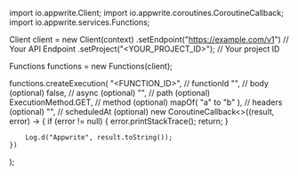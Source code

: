 import io.appwrite.Client;
import io.appwrite.coroutines.CoroutineCallback;
import io.appwrite.services.Functions;

Client client = new Client(context)
    .setEndpoint("https://example.com/v1") // Your API Endpoint
    .setProject("<YOUR_PROJECT_ID>"); // Your project ID

Functions functions = new Functions(client);

functions.createExecution(
    "<FUNCTION_ID>", // functionId 
    "<BODY>", // body (optional)
    false, // async (optional)
    "<PATH>", // path (optional)
    ExecutionMethod.GET, // method (optional)
    mapOf( "a" to "b" ), // headers (optional)
    "", // scheduledAt (optional)
    new CoroutineCallback<>((result, error) -> {
        if (error != null) {
            error.printStackTrace();
            return;
        }

        Log.d("Appwrite", result.toString());
    })
);

